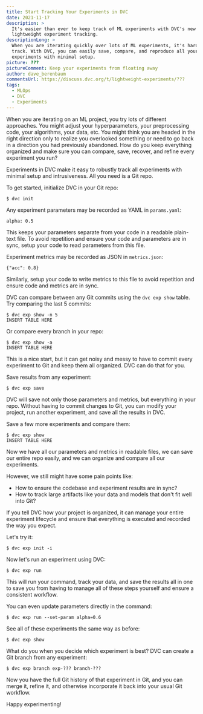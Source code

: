 ```yaml
---
title: Start Tracking Your Experiments in DVC
date: 2021-11-17
description: >
  It's easier than ever to keep track of ML experiments with DVC's new
  lightweight experiment tracking.
descriptionLong: >
  When you are iterating quickly over lots of ML experiments, it's hard to keep
  track. With DVC, you can easily save, compare, and reproduce all your
  experiments with minimal setup.
picture: ???
pictureComment: Keep your experiments from floating away
author: dave_berenbaum
commentsUrl: https://discuss.dvc.org/t/lightweight-experiments/???
tags:
  - MLOps
  - DVC
  - Experiments
---
```


When you are iterating on an ML project, you try lots of different approaches.
You might adjust your hyperparameters, your preprocessing code, your algorithms,
your data, etc. You might think you are headed in the right direction only to
realize you overlooked something or need to go back in a direction you had
previously abandoned. How do you keep everything organized and make sure you can
compare, save, recover, and refine every experiment you run?

Experiments in DVC make it easy to robustly track all experiments with minimal
setup and intrusiveness. All you need is a Git repo.

To get started, initialize DVC in your Git repo:

```
$ dvc init
```

Any experiment parameters may be recorded as YAML in `params.yaml`:

```
alpha: 0.5
```

This keeps your parameters separate from your code in a readable plain-text
file. To avoid repetition and ensure your code and parameters are in sync, setup
your code to read parameters from this file.

Experiment metrics may be recorded as JSON in `metrics.json`:

```
{"acc": 0.8}
```

Similarly, setup your code to write metrics to this file to avoid repetition and
ensure code and metrics are in sync.

DVC can compare between any Git commits using the `dvc exp show` table. Try
comparing the last 5 commits:

```
$ dvc exp show -n 5
INSERT TABLE HERE
```

Or compare every branch in your repo:

```
$ dvc exp show -a
INSERT TABLE HERE
```

This is a nice start, but it can get noisy and messy to have to commit every
experiment to Git and keep them all organized. DVC can do that for you.

Save results from any experiment:

```
$ dvc exp save
```

DVC will save not only those parameters and metrics, but everything in your
repo. Without having to commit changes to Git, you can modify your project, run
another experiment, and save all the results in DVC.

Save a few more experiments and compare them:

```
$ dvc exp show
INSERT TABLE HERE
```

Now we have all our parameters and metrics in readable files, we can save our
entire repo easily, and we can organize and compare all our experiments.

However, we still might have some pain points like:

- How to ensure the codebase and experiment results are in sync?
- How to track large artifacts like your data and models that don't fit well
  into Git?

If you tell DVC how your project is organized, it can manage your entire
experiment lifecycle and ensure that everything is executed and recorded the way
you expect.

Let's try it:

```
$ dvc exp init -i
```

Now let's run an experiment using DVC:

```
$ dvc exp run
```

This will run your command, track your data, and save the results all in one to
save you from having to manage all of these steps yourself and ensure a
consistent workflow.

You can even update parameters directly in the command:

```
$ dvc exp run --set-param alpha=0.6
```

See all of these experiments the same way as before:

```
$ dvc exp show
```

What do you when you decide which experiment is best? DVC can create a Git
branch from any experiment:

```
$ dvc exp branch exp-??? branch-???
```

Now you have the full Git history of that experiment in Git, and you can merge
it, refine it, and otherwise incorporate it back into your usual Git workflow.

Happy experimenting!
